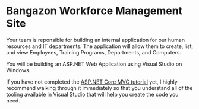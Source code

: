# Bangazon Workforce Management Site

Your team is reponsible for building an internal application for our human resources and IT departments. The application will allow them to create, list, and view Employees, Training Programs, Departments, and Computers.

You will be building an ASP.NET Web Application using Visual Studio on Windows.

If you have not completed the [ASP.NET Core MVC tutorial](https://docs.microsoft.com/en-us/aspnet/core/tutorials/first-mvc-app/start-mvc?tabs=aspnet1x) yet, I highly recommend walking through it immediately so that you understand all of the tooling available in Visual Studio that will help you create the code you need.

